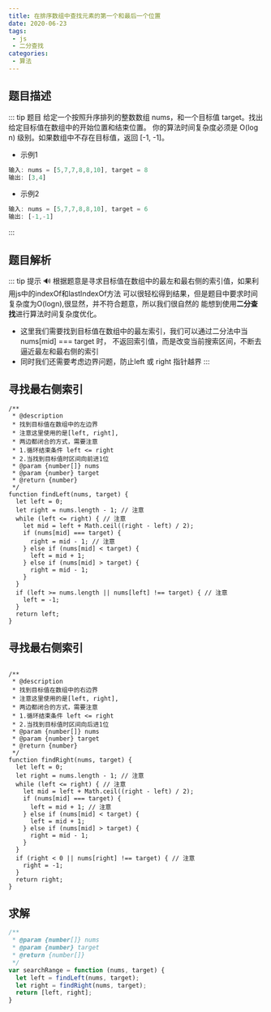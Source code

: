 ```yaml
---
title: 在排序数组中查找元素的第一个和最后一个位置
date: 2020-06-23
tags:
 - js
 - 二分查找
categories:
 - 算法
---
```


## 题目描述
::: tip 题目
给定一个按照升序排列的整数数组 nums，和一个目标值 target。找出给定目标值在数组中的开始位置和结束位置。
你的算法时间复杂度必须是 O(log n) 级别。如果数组中不存在目标值，返回 [-1, -1]。
* 示例1
```js
输入: nums = [5,7,7,8,8,10], target = 8
输出: [3,4]
```
* 示例2
```js
输入: nums = [5,7,7,8,8,10], target = 6
输出: [-1,-1]
```
:::

## 题目解析 <Badge text="解法说明"/>
::: tip 提示
:loud_sound:
根据题意是寻求目标值在数组中的最左和最右侧的索引值，如果利用js中的indexOf和lastIndexOf方法
可以很轻松得到结果，但是题目中要求时间复杂度为O(logn),很显然，并不符合题意，所以我们很自然的
能想到使用**二分查找**进行算法时间复杂度优化。
* 这里我们需要找到目标值在数组中的最左索引，我们可以通过二分法中当nums[mid] === target 时，
不返回索引值，而是改变当前搜索区间，不断去逼近最左和最右侧的索引
* 同时我们还需要考虑边界问题，防止left 或 right 指针越界
:::

## 寻找最右侧索引
```js{14,15,18,25}
/**
 * @description
 * 找到目标值在数组中的左边界
 * 注意这里使用的是[left, right],
 * 两边都闭合的方式，需要注意
 * 1.循环结束条件 left <= right
 * 2.当找到目标值时区间向前进1位
 * @param {number[]} nums
 * @param {number} target
 * @return {number}
 */
function findLeft(nums, target) {
  let left = 0;
  let right = nums.length - 1; // 注意
  while (left <= right) { // 注意
    let mid = left + Math.ceil((right - left) / 2);
    if (nums[mid] === target) {
      right = mid - 1; // 注意
    } else if (nums[mid] < target) {
      left = mid + 1;
    } else if (nums[mid] > target) {
      right = mid - 1;
    }
  }
  if (left >= nums.length || nums[left] !== target) { // 注意
    left = -1;
  }
  return left;
}
```

## 寻找最右侧索引
```js{15,16,19,26}

/**
 * @description
 * 找到目标值在数组中的右边界
 * 注意这里使用的是[left, right],
 * 两边都闭合的方式，需要注意
 * 1.循环结束条件 left <= right
 * 2.当找到目标值时区间向后进1位
 * @param {number[]} nums
 * @param {number} target
 * @return {number}
 */
function findRight(nums, target) {
  let left = 0;
  let right = nums.length - 1; // 注意
  while (left <= right) { // 注意
    let mid = left + Math.ceil((right - left) / 2);
    if (nums[mid] === target) {
      left = mid + 1; // 注意
    } else if (nums[mid] < target) {
      left = mid + 1;
    } else if (nums[mid] > target) {
      right = mid - 1;
    }
  }
  if (right < 0 || nums[right] !== target) { // 注意
    right = -1;
  }
  return right;
}

```

## 求解
```js
/**
 * @param {number[]} nums
 * @param {number} target
 * @return {number[]}
 */
var searchRange = function (nums, target) {
  let left = findLeft(nums, target);
  let right = findRight(nums, target);
  return [left, right];
}
```